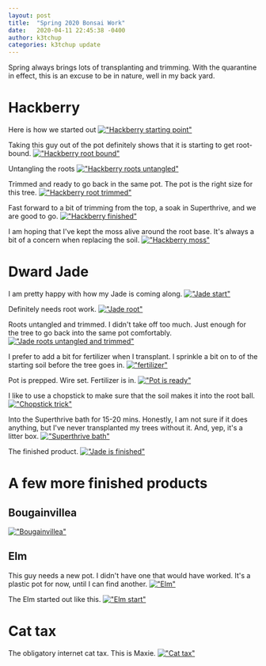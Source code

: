```yaml
---
layout: post
title:  "Spring 2020 Bonsai Work"
date:   2020-04-11 22:45:38 -0400
author: k3tchup
categories: k3tchup update
---
```


Spring always brings lots of transplanting and trimming.   With the quarantine in effect, this is an excuse to be in nature, well in my back yard.

# Hackberry

Here is how we started out
[!["Hackberry starting point"](/images/20200411/small/hackberry_start.jpg)](/images/20200411/hackberry_start.jpg)

Taking this guy out of the pot definitely shows that it is starting to get root-bound.
[!["Hackberry root bound"](/images/20200411/small/hackberry_root.jpg)](/images/20200411/hackberry_root.jpg)

Untangling the roots
[!["Hackberry roots untangled"](/images/20200411/small/hackberry_root2.jpg)](/images/20200411/hackberry_root2.jpg)

Trimmed and ready to go back in the same pot.   The pot is the right size for this tree.
[!["Hackberry root trimmed"](/images/20200411/small/hackberry_root_trimmed.jpg)](/images/20200411/hackberry_root_trimmed.jpg)

Fast forward to a bit of trimming from the top, a soak in Superthrive, and we are good to go.
[!["Hackberry finished"](/images/20200411/small/hackberry_finish.jpg)](/images/20200411/hackberry_finish.jpg)

I am hoping that I've kept the moss alive around the root base.  It's always a bit of a concern when replacing the soil.
[!["Hackberry moss"](/images/20200411/small/hackberry_moss.jpg)](/images/20200411/hackberry_moss.jpg)

# Dward Jade

I am pretty happy with how my Jade is coming along. 
[!["Jade start"](/images/20200411/small/jade_start.jpg)](/images/20200411/jade_start.jpg)

Definitely needs root work. 
[!["Jade root"](/images/20200411/small/jade_root.jpg)](/images/20200411/jade_root.jpg)

Roots untangled and trimmed. I didn't take off too much. Just enough for the tree to go back into the same pot comfortably.  
[!["Jade roots untangled and trimmed"](/images/20200411/small/jade_root2.jpg)](/images/20200411/jade_root2.jpg)

I prefer to add a bit for fertilizer when I transplant.  I sprinkle a bit on to of the starting soil before the tree goes in.
[!["fertilizer"](/images/20200411/small/fertilizer.jpg)](/images/20200411/fertilizer.jpg)

Pot is prepped.  Wire set.  Fertilizer is in.
[!["Pot is ready"](/images/20200411/small/pot_ready.jpg)](/images/20200411/pot_ready.jpg)

I like to use a chopstick to make sure that the soil makes it into the root ball.
[!["Chopstick trick"](/images/20200411/small/chopstick_trick.jpg)](/images/20200411/chopstick_trick.jpg)

Into the Superthrive bath for 15-20 mins.  Honestly, I am not sure if it does anything, but I've never transplanted my trees without it.  And, yep, it's a litter box.
[!["Superthrive bath"](/images/20200411/small/superthrive_bath.jpg)](/images/20200411/superthrive_bath.jpg)

The finished product.
[!["Jade is finished"](/images/20200411/small/jade_finish.jpg)](/images/20200411/jade_finish.jpg)

# A few more finished products

## Bougainvillea
[!["Bougainvillea"](/images/20200411/small/bogie.jpg)](/images/20200411/bogie.jpg)

## Elm
This guy needs a new pot.  I didn't have one that would have worked.  It's a plastic pot for now, until I can find another.
[!["Elm"](/images/20200411/small/elm.jpg)](/images/20200411/elm.jpg)

The Elm started out like this.
[!["Elm start"](/images/20200411/small/elm_start.jpg)](/images/20200411/elm_start.jpg)

# Cat tax

The obligatory internet cat tax.   This is Maxie.
[!["Cat tax"](/images/20200411/small/cat_tax.jpg)](/images/20200411/cat_tax.jpg)
